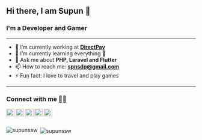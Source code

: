 ## Hi there, I am Supun 👋

<!-- <p align="left"> <img src="https://komarev.com/ghpvc/?username=SupunSSW" alt="SupunSSW" /> </p> -->

###  I'm a Developer and Gamer

---

- 🔭 I’m currently working at **[DirectPay](https://directpay.lk/)**
- 🌱 I’m currently learning everything 🤗️
- 💬 Ask me about **PHP, Laravel and Flutter**
- 📫 How to reach me: **spnsdp@gmail.com**
- ⚡ Fun fact: I love to travel and play games

---

### Connect with me 🤜️🤛️

<!-- [<img align="left" alt="supunssw" width="22px" src="https://raw.githubusercontent.com/iconic/open-iconic/master/svg/globe.svg" />](https://) -->
[<img align="left" alt="supun-sadeepa-04185b157 | LinkedIn" width="22px" src="https://cdn.jsdelivr.net/npm/simple-icons@v3/icons/linkedin.svg" />](linkedin.com/in/supun-sadeepa-04185b157)
[<img align="left" alt="supun.sadeepa | Facebook" width="22px" src="https://cdn.jsdelivr.net/npm/simple-icons@v3/icons/facebook.svg" />](https://www.facebook.com/supun.sadeepa/)
[<img align="left" alt="supunssw | Twitter" width="22px" src="https://cdn.jsdelivr.net/npm/simple-icons@v3/icons/twitter.svg" />](https://twitter.com/Supun_ssW)
[<img align="left" alt="supun-sadeepa | Stackoverflow" width="22px" src="https://cdn.jsdelivr.net/npm/simple-icons@v3/icons/stackoverflow.svg" />](https://stackoverflow.com/users/12719565/supun-sadeepa)
[<img align="left" alt="supun.sadeepa | Instagram" width="22px" src="https://cdn.jsdelivr.net/npm/simple-icons@v3/icons/instagram.svg" />](https://www.instagram.com/supun.sadeepa/)

<br>

<!-- ### Some Tools I Use

### Languages and Tools:

<img align="left" alt="Visual Studio Code" width="26px" src="https://raw.githubusercontent.com/github/explore/80688e429a7d4ef2fca1e82350fe8e3517d3494d/topics/visual-studio-code/visual-studio-code.png" /> 
<img align="left" alt="HTML5" width="26px" src="https://raw.githubusercontent.com/github/explore/80688e429a7d4ef2fca1e82350fe8e3517d3494d/topics/html/html.png" /> 
<img align="left" alt="CSS3" width="26px" src="https://raw.githubusercontent.com/github/explore/80688e429a7d4ef2fca1e82350fe8e3517d3494d/topics/css/css.png" /> 
<img align="left" alt="JavaScript" width="26px" src="https://raw.githubusercontent.com/github/explore/80688e429a7d4ef2fca1e82350fe8e3517d3494d/topics/javascript/javascript.png" />
<img align="left" alt="MySQL" width="26px" src="https://raw.githubusercontent.com/github/explore/80688e429a7d4ef2fca1e82350fe8e3517d3494d/topics/mysql/mysql.png" /> 
<img align="left" alt="Git" width="26px" src="https://raw.githubusercontent.com/github/explore/80688e429a7d4ef2fca1e82350fe8e3517d3494d/topics/git/git.png" /> 
<img align="left" alt="GitHub" width="26px" src="https://raw.githubusercontent.com/github/explore/78df643247d429f6cc873026c0622819ad797942/topics/github/github.png" /> 
<img align="left" alt="Terminal" width="26px" src="https://raw.githubusercontent.com/github/explore/80688e429a7d4ef2fca1e82350fe8e3517d3494d/topics/terminal/terminal.png" /> -->

<br />

<!-- <p><img align="left" src="https://github-readme-stats.vercel.app/api/top-langs/?username=nimeshc64&layout=compact" alt="nimeshc64" /></p>

<p>&nbsp;<img align="center" src="https://github-readme-stats.vercel.app/api?username=nimeshc64&show_icons=true" alt="nimeshc64" /></p> -->

<!-- <p align="center">
<a href="https://linkedin.com/in/jmnc64" target="blank"><img align="center" src="https://cdn.jsdelivr.net/npm/simple-icons@3.0.1/icons/linkedin.svg" alt="jmnc64" height="30" width="30" /></a>
<a href="https://stackoverflow.com/users/nc64" target="blank"><img align="center" src="https://cdn.jsdelivr.net/npm/simple-icons@3.0.1/icons/stackoverflow.svg" alt="nc64" height="30" width="30" /></a>
</p> -->

<!-- <details> -->
  <!-- <summary>:zap: Recent GitHub Activity</summary> -->
  
<!--START_SECTION:activity-->
<!-- 1. 🗣 Commented on [#1](https://github.com/codeSTACKr/portfolio-sass/issues/1) in [codeSTACKr/portfolio-sass](https://github.com/codeSTACKr/portfolio-sass)
2. 🎉 Merged PR [#1](https://github.com/codeSTACKr/portfolio-sass/pull/1) in [codeSTACKr/portfolio-sass](https://github.com/codeSTACKr/portfolio-sass)
3. 🗣 Commented on [#10](https://github.com/codeSTACKr/codestackr-vscode-theme/issues/10) in [codeSTACKr/codestackr-vscode-theme](https://github.com/codeSTACKr/codestackr-vscode-theme)
4. 🗣 Commented on [#11](https://github.com/codeSTACKr/codestackr-vscode-theme/issues/11) in [codeSTACKr/codestackr-vscode-theme](https://github.com/codeSTACKr/codestackr-vscode-theme)
5. ❌ Closed PR [#1](https://github.com/codeSTACKr/spotify-now-playing/pull/1) in [codeSTACKr/spotify-now-playing](https://github.com/codeSTACKr/spotify-now-playing) -->
<!--END_SECTION:activity-->

<!-- </details> -->

<!-- <details>
  <summary>:zap: GitHub Stats</summary>

  <img align="left" alt="Supuns's GitHub Stats" src="https://github-readme-stats.codestackr.vercel.app/api?username=supunssw&show_icons=true&hide_border=true" />

</details> -->

<p><img align="left" src="https://github-readme-stats.vercel.app/api/top-langs/?username=supunssw&layout=compact" alt="supunssw" /></p>

<p>&nbsp;<img align="center" src="https://github-readme-stats.vercel.app/api?username=supunssw&show_icons=true" alt="supunssw" /></p>